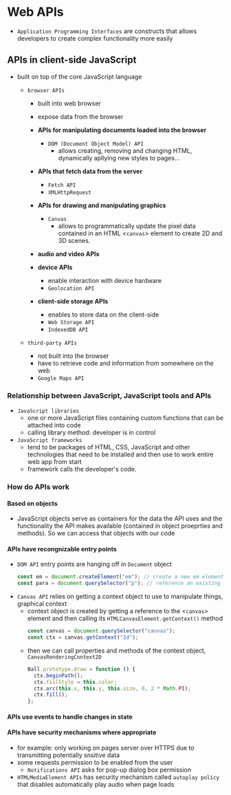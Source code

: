 # Web APIs

- `Application Programming Interfaces` are constructs that allows developers to create complex functionality more easily

## APIs in client-side JavaScript

- built on top of the core JavaScript language

  - `browser APIs`

    - built into web browser
    - expose data from the browser
    - <b>APIs for manipulating documents loaded into the browser</b>

      - `DOM (Document Object Model) API`
        - allows creating, removing and changing HTML, dynamically apllying new styles to pages...

    - <b>APIs that fetch data from the server</b>

      - `Fetch API`
      - `XMLHttpRequest`

    - <b>APIs for drawing and manipulating graphics</b>

      - `Canvas`
        - allows to programmatically update the pixel data contained in an HTML &lt;`canvas`&gt; element to create 2D and 3D scenes.

    - <b>audio and video APIs</b>

    - <b>device APIs</b>

      - enable interaction with device hardware
      - `Geolocation API`

    - <b>client-side storage APIs</b>
      - enables to store data on the client-side
      - `Web Storage API`
      - `IndexedDB API`

  - `third-party APIs`
    - not built into the browser
    - have to retrieve code and information from somewhere on the web
    - `Google Maps API`

### Relationship between JavaScript, JavaScript tools and APIs

- `JavaScript libraries`
  - one or more JavaScript files containing custom functions that can be attached into code
  - calling library method: developer is in control
- `JavaScript frameworks`
  - tend to be packages of HTML, CSS, JavaScript and other technologies that need to be installed and then use to work entire web app from start
  - framework calls the developer's code.

### How do APIs work

#### Based on objects

- JavaScript objects serve as containers for the data the API uses and the functionality the API makes available (contained in object proeprties and methods). So we can access that objects with our code

#### APIs have recongnizable entry points

- `DOM API` entry points are hanging off in `Document` object
  ```js
  const em = document.createElement("em"); // create a new em element
  const para = document.querySelector("p"); // reference an existing p element
  ```
- `Canvas API` relies on getting a context object to use to manipulate things, graphical context
  - context object is created by getting a reference to the &lt;`canvas`&gt; element and then calling its `HTMLCanvasElement.getContext()` method
    ```js
    const canvas = document.querySelector("canvas");
    const ctx = canvas.getContext("2d");
    ```
  - then we can call properties and methods of the context object, `CanvasRenderingContext2D`
    ```js
    Ball.prototype.draw = function () {
      ctx.beginPath();
      ctx.fillStyle = this.color;
      ctx.arc(this.x, this.y, this.size, 0, 2 * Math.PI);
      ctx.fill();
    };
    ```

#### APIs use events to handle changes in state

#### APIs have security mechanisms where appropriate

- for example: only working on pages server over HTTPS due to transmitting potentially snsitive data
- some requests permission to be enabled from the user
  - `Notifications API` asks for pop-up dialog box permission
- `HTMLMediaElement APIs` has security mechanism called `autoplay policy` that disables automatically play audio when page loads
